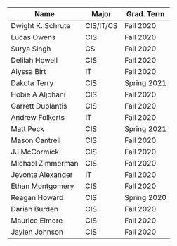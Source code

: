 | Name              | Major     | Grad. Term	|
|-------------------|-----------|---------------|
| Dwight K. Schrute | CIS/IT/CS | Fall 2020	|
| Lucas Owens       | CIS       | Fall 2020	|
| Surya Singh       | CS        | Fall 2020	|
| Delilah Howell    | CIS       | Fall 2020	|
| Alyssa Birt       | IT        | Fall 2020	|
| Dakota Terry      | CIS       | Spring 2021   |
| Hobie A Aljohani  | CIS       | Fall 2020 |
| Garrett Duplantis | CIS       | Fall 2020 |
| Andrew  Folkerts  | IT        | Fall 2020 |
| Matt Peck         | CIS       | Spring 2021|
| Mason Cantrell    | CIS       | Fall 2020 |
| JJ McCormick	    | CIS	    | Fall 2020	|
| Michael Zimmerman | CIS	    | Fall 2020 |
| Jevonte Alexander | IT	| Fall 2020 |
| Ethan   Montgomery|  CIS      |      Fall 2020|
| Reagan Howard     |CIS        |Spring 2020|
| Darian Burden 	    |CIS	|Fall 2020|
| Maurice Elmore    | CIS       | Fall 2020 |
| Jaylen Johnson    | CIS       | Fall 2020 |